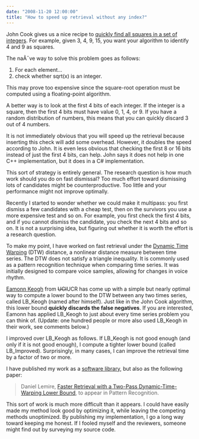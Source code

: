 ```yaml
---
date: "2008-11-20 12:00:00"
title: "How to speed up retrieval without any index?"
---
```




John Cook gives us a nice recipe to [quickly find all squares in a set of integers](http://www.johndcook.com/blog/2008/11/17/fast-way-to-test-whether-a-number-is-a-square/). For example, given 3, 4, 9, 15, you want your algorithm to identify 4 and 9 as squares.

The naÃ¯ve way to solve this problem goes as follows:

1. For each element&hellip;
1. check whether sqrt(x) is an integer.


This may prove too expensive since the square-root operation must be computed using a floating-point algorithm. 

A better way is to look at the first 4 bits of each integer. If the integer is a square, then the first 4 bits must have value 0, 1, 4, or 9. If you have a random distribution of numbers, this means that you can quickly discard 3 out of 4 numbers.

It is not immediately obvious that you will speed up the retrieval because inserting this check will add some overhead. However, it doubles the speed according to John. It is even less obvious that checking the first 8 or 16 bits instead of just the first 4 bits, can help. John says it does not help in one C++ implementation, but it does in a C# implementation.

This sort of strategy is entirely general. The research question is how much work should you do on fast dismissal? Too much effort toward dismissing lots of candidates might be counterproductive. Too little and your performance might not improve optimally.

Recently I started to wonder whether we could make it multipass: you first dismiss a few candidates with a cheap test, then on the survivors you use a more expensive test and so on. For example, you first check the first 4 bits, and if you cannot dismiss the candidate, you check the next 4 bits and so on. It is not a surprising idea, but figuring out whether it is worth the effort is a research question.

To make my point, I have worked on fast retrieval under the [Dynamic Time Warping](https://en.wikipedia.org/wiki/Dynamic_time_warping) (DTW) distance, a nonlinear distance measure between time series. The DTW does not satisfy a triangle inequality. It is commonly used as a pattern recognition technique when comparing time series. It was initially designed to compare voice samples, allowing for changes in voice rhythm.

[Eamonn Keogh](http://www.cs.ucr.edu/~eamonn/) from <del datetime="2008-11-25T22:10:13+00:00">UCI</del>UCR has come up with a simple but nearly optimal way to compute a lower bound to the DTW between any two times series, called LB_Keogh (named after himself). Just like in the John Cook algorithm, this lower bound __quickly discards the false negatives__. If you are interested, Eamonn has applied LB_Keogh to just about every time series problem you can think of. (Update: one hundred people or more also used LB_Keogh in their work, see comments below.) 

I improved over LB_Keogh as follows. If LB_Keogh is not good enough (and only if it is not good enough), I compute a tighter lower bound (called LB_Improved). Surprisingly, in many cases, I can improve the retrieval time by a factor of two or more. 

I have published my work as a [software library](https://github.com/lemire/lbimproved), but also as the following paper:

> Daniel Lemire, [Faster Retrieval with a Two-Pass Dynamic-Time-Warping Lower Bound](http://arxiv.org/abs/0811.3301), to appear in Pattern Recognition.


This sort of work is much more difficult than it appears. I could have easily made my method look good by optimizing it, while leaving the competing methods unoptimized. By publishing my implementation, I go a long way toward keeping me honest. If I fooled myself and the reviewers, someone might find out by surveying my source code. 

